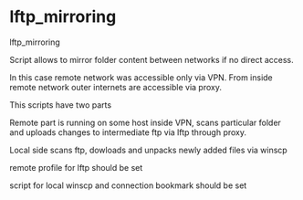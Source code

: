 lftp_mirroring
==============

lftp_mirroring


Script allows to mirror folder content between networks if no direct access.

In this case remote network was accessible only via VPN. From inside remote network outer internets are accessible via proxy.

This scripts have two parts

Remote part is running on some host inside VPN, scans particular folder and uploads changes to intermediate ftp via lftp through proxy.


Local side scans ftp, dowloads and unpacks newly added files via winscp



remote profile for lftp should be set

script for local winscp and connection bookmark should be set 